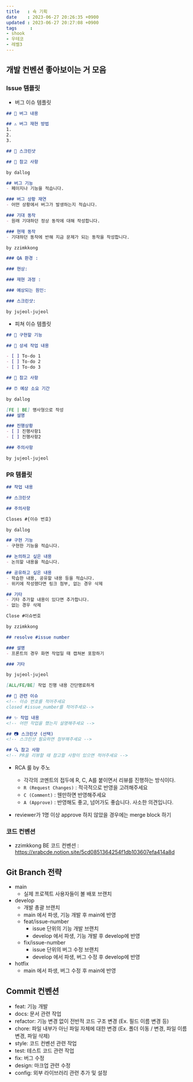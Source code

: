 ```yaml
---
title   : 슉 기획
date    : 2023-06-27 20:26:35 +0900
updated : 2023-06-27 20:27:08 +0900
tags     : 
- shook
- 우테코
- 레벨3
---
```


## 개발 컨벤션 좋아보이는 거 모음

### Issue 템플릿

- 버그 이슈 템플릿

```markdown
## 🤷 버그 내용

## ⚠ 버그 재현 방법
1.
2.
3.

## 📸 스크린샷

## 👄 참고 사항

by dallog
```

```markdown
## 버그 기능
- 페이지나 기능을 적습니다.

### 버그 상황 재연
- 어떤 상황에서 버그가 발생하는지 적습니다.

### 기대 동작
- 원래 기대하던 정상 동작에 대해 작성합니다.

### 현재 동작
- 기대하던 동작에 반해 지금 문제가 되는 동작을 작성합니다.

by zzimkkong
```

```markdown
### QA 환경 : 

### 현상: 

### 재현 과정 : 

### 예상되는 원인: 

### 스크린샷:

by jujeol-jujeol
```

- 피쳐 이슈 템플릿

```markdown
## 🤷 구현할 기능

## 🔨 상세 작업 내용

- [ ] To-do 1
- [ ] To-do 2
- [ ] To-do 3

## 📄 참고 사항

## ⏰ 예상 소요 기간

by dallog
```

```markdown
[FE | BE] 명사형으로 작성
### 설명

### 진행상황
- [ ] 진행사항1
- [ ] 진행사항2

### 주의사항

by jujeol-jujeol
```

### PR 템플릿

```markdown
## 작업 내용

## 스크린샷

## 주의사항

Closes #{이슈 번호}

by dallog
```

```markdown
## 구현 기능
- 구현한 기능을 적습니다.

## 논의하고 싶은 내용
- 논의할 내용을 적습니다.

## 공유하고 싶은 내용
- 학습한 내용, 공유할 내용 등을 적습니다.
- 위키에 작성했다면 링크 첨부, 없는 경우 삭제

## 기타
- 기타 추가할 내용이 있다면 추가합니다.
- 없는 경우 삭제

Close #이슈번호

by zzimkkong
```

```markdown
## resolve #issue number

### 설명
- 프론트의 경우 화면 작업일 때 캡쳐본 포함하기

### 기타

by jujeol-jujeol
```

```markdown
[ALL/FE/BE] 작업 진행 내용 간단명료하게

## 📌 관련 이슈
<!-- 이슈 번호를 적어주세요
closed #issue_number를 적어주세요-->

## ✨ 작업 내용
<!-- 어떤 작업을 했는지 설명해주세요 -->

## 📷 스크린샷 (선택)
<!-- 스크린샷 필요하면 첨부해주세요 --> 

## 🔍 참고 사항
<!-- PR을 리뷰할 때 참고할 사항이 있으면 적어주세요 -->
```

- RCA 룰 by 주노
	- 각각의 코멘트의 접두에 R, C, A를 붙이면서 리뷰를 진행하는 방식이다.
	- `R (Request Changes)` : 적극적으로 반영을 고려해주세요
	- `C (Comment)` : 웬만하면 반영해주세요
	- `A (Approve)` : 반영해도 좋고, 넘어가도 좋습니다. 사소한 의견입니다.

- reviewer가 1명 이상 approve 하지 않았을 경우에는 merge block 하기

### 코드 컨벤션

- zzimkkong BE 코드 컨벤션 : https://xrabcde.notion.site/5cd0851364254f1db103607efa414a8d

## Git Branch 전략

- main
	- 실제 프로젝트 사용자들이 볼 배포 브랜치
- develop
	- 개발 총괄 브랜치
	- main 에서 파생, 기능 개발 후 main에 반영
	- feat/issue-number
		- issue 단위의 기능 개발 브랜치
		- develop 에서 파생, 기능 개발 후 develop에 반영
	- fix/issue-number
		- issue 단위의 버그 수정 브랜치
		- develop 에서 파생, 버그 수정 후 develop에 반영
- hotfix
	- main 에서 파생, 버그 수정 후 main에 반영

## Commit 컨벤션

- feat: 기능 개발
- docs: 문서 관련 작업
- refactor: 기능 변경 없이 전반적 코드 구조 변경 (Ex. 필드 이름 변경 등)
- chore: 파일 내부가 아닌 파일 자체에 대한 변경 (Ex. 폴더 이동 / 변경, 파일 이름 변경, 파일 삭제)
- style: 코드 컨벤션 관련 작업
- test: 테스트 코드 관련 작업
- fix: 버그 수정
- design: 마크업 관련 수정
- config: 외부 라이브러리 관련 추가 및 설정